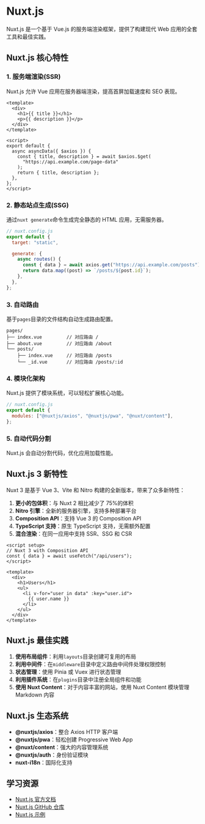 # Nuxt.js

Nuxt.js 是一个基于 Vue.js 的服务端渲染框架，提供了构建现代 Web 应用的全套工具和最佳实践。

## Nuxt.js 核心特性

### 1. 服务端渲染(SSR)

Nuxt.js 允许 Vue 应用在服务器端渲染，提高首屏加载速度和 SEO 表现。

```vue
<template>
  <div>
    <h1>{{ title }}</h1>
    <p>{{ description }}</p>
  </div>
</template>

<script>
export default {
  async asyncData({ $axios }) {
    const { title, description } = await $axios.$get(
      "https://api.example.com/page-data"
    );
    return { title, description };
  },
};
</script>
```

### 2. 静态站点生成(SSG)

通过`nuxt generate`命令生成完全静态的 HTML 应用，无需服务器。

```js
// nuxt.config.js
export default {
  target: "static",

  generate: {
    async routes() {
      const { data } = await axios.get("https://api.example.com/posts");
      return data.map((post) => `/posts/${post.id}`);
    },
  },
};
```

### 3. 自动路由

基于`pages`目录的文件结构自动生成路由配置。

```
pages/
├── index.vue         // 对应路由 /
├── about.vue         // 对应路由 /about
└── posts/
    ├── index.vue     // 对应路由 /posts
    └── _id.vue       // 对应路由 /posts/:id
```

### 4. 模块化架构

Nuxt.js 提供了模块系统，可以轻松扩展核心功能。

```js
// nuxt.config.js
export default {
  modules: ["@nuxtjs/axios", "@nuxtjs/pwa", "@nuxt/content"],
};
```

### 5. 自动代码分割

Nuxt.js 会自动分割代码，优化应用加载性能。

## Nuxt.js 3 新特性

Nuxt 3 是基于 Vue 3、Vite 和 Nitro 构建的全新版本，带来了众多新特性：

1. **更小的包体积**：与 Nuxt 2 相比减少了 75%的体积
2. **Nitro 引擎**：全新的服务器引擎，支持多种部署平台
3. **Composition API**：支持 Vue 3 的 Composition API
4. **TypeScript 支持**：原生 TypeScript 支持，无需额外配置
5. **混合渲染**：在同一应用中支持 SSR、SSG 和 CSR

```vue
<script setup>
// Nuxt 3 with Composition API
const { data } = await useFetch("/api/users");
</script>

<template>
  <div>
    <h1>Users</h1>
    <ul>
      <li v-for="user in data" :key="user.id">
        {{ user.name }}
      </li>
    </ul>
  </div>
</template>
```

## Nuxt.js 最佳实践

1. **使用布局组件**：利用`layouts`目录创建可复用的布局
2. **利用中间件**：在`middleware`目录中定义路由中间件处理权限控制
3. **状态管理**：使用 Pinia 或 Vuex 进行状态管理
4. **利用插件系统**：在`plugins`目录中注册全局组件和功能
5. **使用 Nuxt Content**：对于内容丰富的网站，使用 Nuxt Content 模块管理 Markdown 内容

## Nuxt.js 生态系统

- **@nuxtjs/axios**：整合 Axios HTTP 客户端
- **@nuxtjs/pwa**：轻松创建 Progressive Web App
- **@nuxt/content**：强大的内容管理系统
- **@nuxtjs/auth**：身份验证模块
- **nuxt-i18n**：国际化支持

## 学习资源

- [Nuxt.js 官方文档](https://nuxt.com/docs)
- [Nuxt.js GitHub 仓库](https://github.com/nuxt/nuxt)
- [Nuxt.js 示例](https://nuxt.com/docs/examples/essentials/hello-world)
